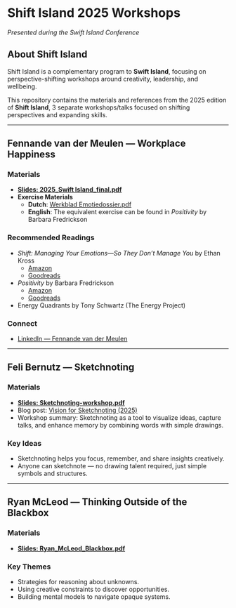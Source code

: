 # Shift Island 2025 Workshops  
_Presented during the Swift Island Conference_

## About Shift Island
Shift Island is a complementary program to **Swift Island**, focusing on perspective-shifting workshops around creativity, leadership, and wellbeing.  

This repository contains the materials and references from the 2025 edition of **Shift Island**, 3 separate workshops/talks focused on shifting perspectives and expanding skills.  

---

## Fennande van der Meulen — Workplace Happiness  

### Materials
- **[Slides: 2025_Swift Island_final.pdf](2025_Swift%20Island_final.pdf)**  
- **Exercise Materials**  
  - **Dutch**: [Werkblad Emotiedossier.pdf](Werkblad%20Emotiedossier.pdf)  
  - **English**: The equivalent exercise can be found in *Positivity* by Barbara Fredrickson  

### Recommended Readings
- _Shift: Managing Your Emotions—So They Don’t Manage You_ by Ethan Kross  
  - [Amazon](https://www.amazon.com/Shift-Managing-Your-Emotions-So-Manage/dp/0593444418)  
  - [Goodreads](https://www.goodreads.com/book/show/212294438-shift)  
- _Positivity_ by Barbara Fredrickson  
  - [Amazon](https://www.amazon.com/Positivity-Groundbreaking-Research-Strength-Negativity/dp/0307393739)  
  - [Goodreads](https://www.goodreads.com/book/show/5629833-positivity)  
- Energy Quadrants by Tony Schwartz (The Energy Project)  

### Connect
- [LinkedIn — Fennande van der Meulen](https://www.linkedin.com/in/fennande/)  

---

## Feli Bernutz — Sketchnoting  

### Materials
- **[Slides: Sketchnoting-workshop.pdf](Sketchnoting-workshop.pdf)**  
- Blog post: [Vision for Sketchnoting (2025)](https://fbernutz.github.io/posts/2025-01-19-vision-for-sketchnoting/)  
- Workshop summary: Sketchnoting as a tool to visualize ideas, capture talks, and enhance memory by combining words with simple drawings.  

### Key Ideas
- Sketchnoting helps you focus, remember, and share insights creatively.  
- Anyone can sketchnote — no drawing talent required, just simple symbols and structures.  

---

## Ryan McLeod — Thinking Outside of the Blackbox  

### Materials
- **[Slides: Ryan_McLeod_Blackbox.pdf](Ryan_McLeod_Blackbox.pdf)**  

### Key Themes
- Strategies for reasoning about unknowns.  
- Using creative constraints to discover opportunities.  
- Building mental models to navigate opaque systems.  

